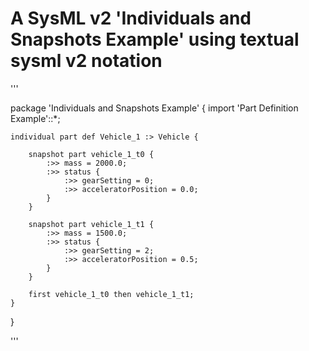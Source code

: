 # A SysML v2 'Individuals and Snapshots Example' using textual sysml v2 notation

'''

package 'Individuals and Snapshots Example' {
	import 'Part Definition Example'::*;
	
	individual part def Vehicle_1 :> Vehicle {
		
		snapshot part vehicle_1_t0 {
			:>> mass = 2000.0;
			:>> status {
				:>> gearSetting = 0;
				:>> acceleratorPosition = 0.0;
			}
		}
		
		snapshot part vehicle_1_t1 {
			:>> mass = 1500.0;
			:>> status {
				:>> gearSetting = 2;
				:>> acceleratorPosition = 0.5;
			}
		}
		
		first vehicle_1_t0 then vehicle_1_t1;
	}
}

'''
